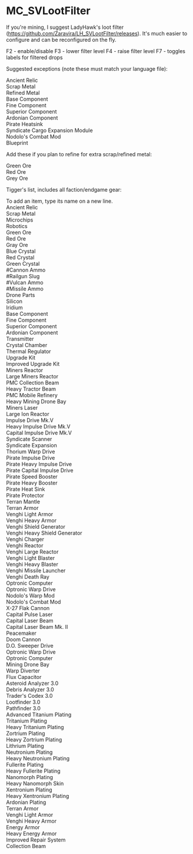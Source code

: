 # MC_SVLootFilter

If you're mining, I suggest LadyHawk's loot filter (https://github.com/Zaravira/LH_SVLootFilter/releases).  It's much easier to configure and can be reconfigured on the fly.

F2 - enable/disable
F3 - lower filter level
F4 - raise filter level
F7 - toggles labels for filtered drops

Suggested exceptions (note these must match your language file):  
  
Ancient Relic  
Scrap Metal  
Refined Metal  
Base Component  
Fine Component  
Superior Component  
Ardonian Component  
Pirate Heatsink  
Syndicate Cargo Expansion Module  
Nodolo's Combat Mod  
Blueprint  
  
Add these if you plan to refine for extra scrap/refined metal:  
    
Green Ore  
Red Ore  
Grey Ore  


Tigger's list, includes all faction/endgame gear:  
  
To add an item, type its name on a new line.  
Ancient Relic  
Scrap Metal  
Microchips  
Robotics  
Green Ore  
Red Ore  
Gray Ore  
Blue Crystal  
Red Crystal  
Green Crystal  
#Cannon Ammo  
#Railgun Slug  
#Vulcan Ammo  
#Missile Ammo  
Drone Parts  
Silicon  
Iridium  
Base Component  
Fine Component  
Superior Component  
Ardonian Component  
Transmitter  
Crystal Chamber  
Thermal Regulator  
Upgrade Kit  
Improved Upgrade Kit  
Miners Reactor  
Large Miners Reactor  
PMC Collection Beam  
Heavy Tractor Beam  
PMC Mobile Refinery  
Heavy Mining Drone Bay  
Miners Laser  
Large Ion Reactor  
Impulse Drive Mk.V  
Heavy Impulse Drive Mk.V  
Capital Impulse Drive Mk.V  
Syndicate Scanner  
Syndicate Expansion  
Thorium Warp Drive  
Pirate Impulse Drive  
Pirate Heavy Impulse Drive  
Pirate Capital Impulse Drive  
Pirate Speed Booster  
Pirate Heavy Booster  
Pirate Heat Sink  
Pirate Protector  
Terran Mantle  
Terran Armor  
Venghi Light Armor  
Venghi Heavy Armor  
Venghi Shield Generator  
Venghi Heavy Shield Generator  
Venghi Charger  
Venghi Reactor  
Venghi Large Reactor  
Venghi Light Blaster  
Venghi Heavy Blaster  
Venghi Missile Launcher  
Venghi Death Ray  
Optronic Computer  
Optronic Warp Drive  
Nodolo's Warp Mod  
Nodolo's Combat Mod  
X-27 Flak Cannon  
Capital Pulse Laser  
Capital Laser Beam  
Capital Laser Beam Mk. II  
Peacemaker  
Doom Cannon  
D.O. Sweeper Drive  
Optronic Warp Drive  
Optronic Computer  
Mining Drone Bay  
Warp Diverter  
Flux Capacitor  
Asteroid Analyzer 3.0  
Debris Analyzer 3.0  
Trader's Codex 3.0  
Lootfinder 3.0  
Pathfinder 3.0  
Advanced Titanium Plating  
Tritanium Plating  
Heavy Tritanium Plating  
Zortrium Plating  
Heavy Zortrium Plating  
Lithrium Plating  
Neutronium Plating  
Heavy Neutronium Plating  
Fullerite Plating  
Heavy Fullerite Plating  
Nanomorph Plating  
Heavy Nanomorph Skin  
Xentronium Plating  
Heavy Xentronium Plating  
Ardonian Plating  
Terran Armor  
Venghi Light Armor  
Venghi Heavy Armor  
Energy Armor  
Heavy Energy Armor  
Improved Repair System  
Collection Beam    
